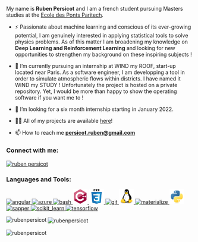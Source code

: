 My name is **Ruben Persicot** and I am a french student pursuing Masters studies at the [Ecole des Ponts Paritech](https://www.ecoledesponts.fr/en).

- ⚡ Passionate about machine learning and conscious of its ever-growing potential, I am genuinely interested in applying statistical tools to solve physics problems. As of this matter I am broadening my knowledge on **Deep Learning and Reinforcement Learning** and looking for new opportunities to strengthen my background on these inspiring subjects !

- 🔭 I’m currently pursuing an internship at WIND my ROOF, start-up located near Paris. As a software engineer, I am developping a tool in order to simulate atmospheric flows within districts. I have named it WIND my STUDY ! Unfortunately the project is hosted on a private repository. Yet, I would be more than happy to show the operating software if you want me to !

- 🤝 I’m looking for a six month internship starting in January 2022.

- 👨‍💻 All of my projects are available [here](https://github.com/rubenpersicot)!

- 📫 How to reach me **persicot.ruben@gmail.com**

<h3 align="left">Connect with me:</h3>
<p align="left">
<a href="https://linkedin.com/in/ruben persicot" target="blank"><img align="center" src="https://raw.githubusercontent.com/rahuldkjain/github-profile-readme-generator/master/src/images/icons/Social/linked-in-alt.svg" alt="ruben persicot" height="30" width="40" /></a>
</p>

<h3 align="left">Languages and Tools:</h3>
<p align="left"> <a href="https://angular.io" target="_blank"> <img src="https://angular.io/assets/images/logos/angular/angular.svg" alt="angular" width="40" height="40"/> </a> <a href="https://azure.microsoft.com/en-in/" target="_blank"> <img src="https://www.vectorlogo.zone/logos/microsoft_azure/microsoft_azure-icon.svg" alt="azure" width="40" height="40"/> </a> <a href="https://www.gnu.org/software/bash/" target="_blank"> <img src="https://www.vectorlogo.zone/logos/gnu_bash/gnu_bash-icon.svg" alt="bash" width="40" height="40"/> </a> <a href="https://www.w3schools.com/cpp/" target="_blank"> <img src="https://raw.githubusercontent.com/devicons/devicon/master/icons/cplusplus/cplusplus-original.svg" alt="cplusplus" width="40" height="40"/> </a> <a href="https://www.w3schools.com/css/" target="_blank"> <img src="https://raw.githubusercontent.com/devicons/devicon/master/icons/css3/css3-original-wordmark.svg" alt="css3" width="40" height="40"/> </a> <a href="https://git-scm.com/" target="_blank"> <img src="https://www.vectorlogo.zone/logos/git-scm/git-scm-icon.svg" alt="git" width="40" height="40"/> </a> <a href="https://www.linux.org/" target="_blank"> <img src="https://raw.githubusercontent.com/devicons/devicon/master/icons/linux/linux-original.svg" alt="linux" width="40" height="40"/> </a> <a href="https://materializecss.com/" target="_blank"> <img src="https://raw.githubusercontent.com/prplx/svg-logos/5585531d45d294869c4eaab4d7cf2e9c167710a9/svg/materialize.svg" alt="materialize" width="40" height="40"/> </a> <a href="https://www.python.org" target="_blank"> <img src="https://raw.githubusercontent.com/devicons/devicon/master/icons/python/python-original.svg" alt="python" width="40" height="40"/> </a> <a href="https://sapper.svelte.dev/" target="_blank"> <img src="https://raw.githubusercontent.com/bestofjs/bestofjs-webui/master/public/logos/sapper.svg" alt="sapper" width="40" height="40"/> </a> <a href="https://scikit-learn.org/" target="_blank"> <img src="https://upload.wikimedia.org/wikipedia/commons/0/05/Scikit_learn_logo_small.svg" alt="scikit_learn" width="40" height="40"/> </a> <a href="https://www.tensorflow.org" target="_blank"> <img src="https://www.vectorlogo.zone/logos/tensorflow/tensorflow-icon.svg" alt="tensorflow" width="40" height="40"/> </a> </p>

<p><img align="left" src="https://github-readme-stats.vercel.app/api/top-langs?username=rubenpersicot&show_icons=true&locale=en&layout=compact" alt="rubenpersicot" /></p>

<p>&nbsp;<img align="center" src="https://github-readme-stats.vercel.app/api?username=rubenpersicot&show_icons=true&locale=en" alt="rubenpersicot" /></p>

<p><img align="center" src="https://github-readme-streak-stats.herokuapp.com/?user=rubenpersicot&" alt="rubenpersicot" /></p>

